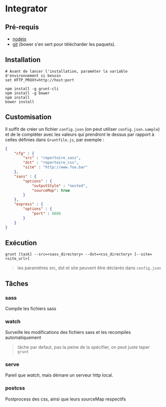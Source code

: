 # Integrator

## Pré-requis
- [nodejs](https://nodejs.org/)
- [git](https://git-scm.com) (bower s'en sert pour télécharder les paquets).

## Installation
```Shell
# Avant de lancer l'installation, paraméter la variable d'environnement si besoin
set HTTP_PROXY=http://host:port

npm install -g grunt-cli
npm install -g bower
npm install
bower install
```
## Customisation

Il suffit de créer un fichier `config.json` (on peut utiliser `config.json.sample`) et de le compléter avec les valeurs qui prendront le dessus par rapport à celles définies dans `Gruntfile.js`, par exemple :
```json
{
	"cfg" : {
		"src" : "repertoire_sass",
		"dst" : "repertoire_css",
		"site" : "http://www.foo.bar"
	},
	"sass" : {
		"options" : {
			"outputStyle" : "nested",
			"sourceMap": true
		}
	},
	"express" : {
		"options" : {
			"port" : 8888
		}
	}
}
```

## Exécution

	grunt [task] --src=<sass_directory> --dst=<css_directory> [--site=<site_url>]

> les paramètres src, dst et site peuvent être déclarés dans `config.json`

## Tâches

### sass
Compile les fichiers sass

### watch
Surveille les modifications des fichiers sass et les recompiles automatiquement
> tâche par defaut, pas la peine de la spécifier, on peut juste taper `grunt`

### serve
Pareil que *watch*, mais démare un serveur http local.

### postcss
Postprocess des css, ainsi que leurs sourceMap respectifs
